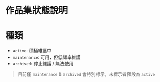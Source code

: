 # 作品集狀態說明

# 種類
- `active`: 積極維護中
- `maintenance`: 可用，但低頻率維護
- `archived`: 停止維護 / 無法使用

> 目前僅 `maintenance` & `archived` 會特別標示，未標示者預設為 `active`